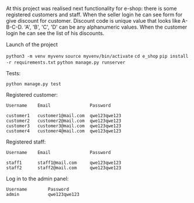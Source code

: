 At this project was realised next functionality for e-shop:
there is some registered customers and staff.
When the seller login he can see form for give discount for customer. 
Discount code is unique value that looks like A-B-C-D. 'A', 'B', 'C', 'D' can be any alphanumeric values.
When the customer login he can see the list of his discounts.

Launch of the project

`python3 -m venv myvenv`
`source myvenv/bin/activate`
`cd e_shop`
`pip install -r requirements.txt`
`python manage.py runserver`

Tests:

`python manage.py test`


Registered customer:

```
Username	Email	            Password

customer1	customer1@mail.com	qwe123qwe123
customer2	customer2@mail.com	qwe123qwe123
customer3	customer3@mail.com	qwe123qwe123
customer4	customer4@mail.com	qwe123qwe123
```

Registered staff:

```
Username	Email	            Password

staff1	    staff1@mail.com	    qwe123qwe123
staff2	    staff2@mail.com	    qwe123qwe123
```

Log in to the admin panel:

```
Username	    Password
admin	        qwe123qwe123
```
